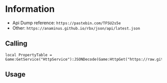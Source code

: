 # Information  
- Api Dump reference: `https://pastebin.com/TFSU2s5e`  
- Other: `https://anaminus.github.io/rbx/json/api/latest.json`

## Calling
```   
local PropertyTable = Game:GetService("HttpService"):JSONDecode(Game:HttpGet("https://raw.githubusercontent.com/DoComplement/Roblox/main/API_Dump/Dump.txt"))   
```    

## Usage
